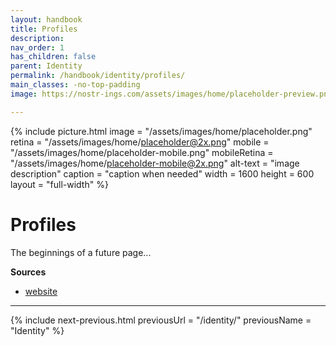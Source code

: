 ```yaml
---
layout: handbook
title: Profiles
description:
nav_order: 1
has_children: false
parent: Identity
permalink: /handbook/identity/profiles/
main_classes: -no-top-padding
image: https://nostr-ings.com/assets/images/home/placeholder-preview.png

---
```


<!---

Editor's notes

Illustration sources:


--->

{% include picture.html
   image = "/assets/images/home/placeholder.png"
   retina = "/assets/images/home/placeholder@2x.png"
   mobile = "/assets/images/home/placeholder-mobile.png"
   mobileRetina = "/assets/images/home/placeholder-mobile@2x.png"
   alt-text = "image description"
   caption = "caption when needed"
   width = 1600
   height = 600
   layout = "full-width"
%}

# Profiles

The beginnings of a future page...


**Sources**
- [website](https://nostr-ings.com)

---

{% include next-previous.html
   previousUrl = "/identity/"
   previousName = "Identity"
%}
